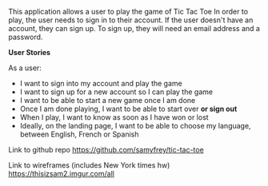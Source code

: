 This application allows a user to play the game of Tic Tac Toe
In order to play, the user needs to sign in to their account. If the user doesn't have an account, they can sign up. To sign up, they will need an email address and a password. 

**User Stories**

As a user: 
* I want to sign into my account and play the game
* I want to sign up for a new account so I can play the game
* I want to be able to start a new game once I am done 
* Once I am done playing, I want to be able to start over **or sign out**
* When I play, I want to know as soon as I have won or lost 
* Ideally, on the landing page, I want to be able to choose my language, between English, French or Spanish

Link to github repo
https://github.com/samyfrey/tic-tac-toe

Link to wireframes (includes New York times hw)
https://thisizsam2.imgur.com/all
